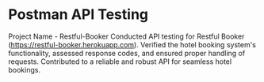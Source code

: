 # Postman API Testing
Project Name - Restful-Booker
Conducted API testing for Restful Booker (https://restful-booker.herokuapp.com). Verified the hotel booking system's functionality, assessed response codes, and ensured proper handling of requests. Contributed to a reliable and robust API for seamless hotel bookings.





